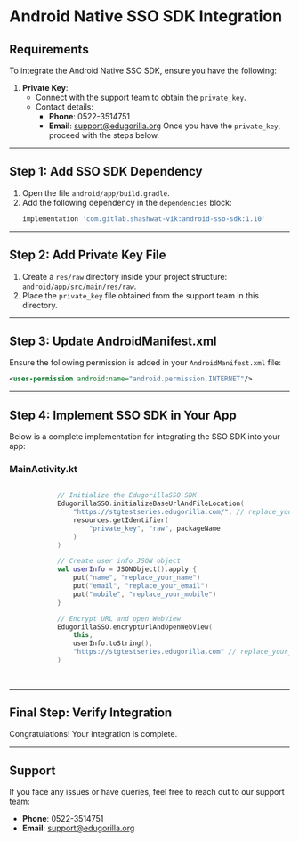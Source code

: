 # Android Native SSO SDK Integration

## Requirements

To integrate the Android Native SSO SDK, ensure you have the following:

1. **Private Key**:
   - Connect with the support team to obtain the `private_key`.
   - Contact details:
     - **Phone**: 0522-3514751
     - **Email**: [support@edugorilla.org](mailto\:support@edugorilla.org)
       Once you have the `private_key`, proceed with the steps below.

---

## Step 1: Add SSO SDK Dependency

1. Open the file `android/app/build.gradle`.
2. Add the following dependency in the `dependencies` block:
   ```groovy
   implementation 'com.gitlab.shashwat-vik:android-sso-sdk:1.10'
   ```

---

## Step 2: Add Private Key File

1. Create a `res/raw` directory inside your project structure: `android/app/src/main/res/raw`.
2. Place the `private_key` file obtained from the support team in this directory.

---

## Step 3: Update AndroidManifest.xml

Ensure the following permission is added in your `AndroidManifest.xml` file:

```xml
<uses-permission android:name="android.permission.INTERNET"/>
```

---

## Step 4: Implement SSO SDK in Your App

Below is a complete implementation for integrating the SSO SDK into your app:

### MainActivity.kt

```kotlin

            // Initialize the EdugorillaSSO SDK
            EdugorillaSSO.initializeBaseUrlAndFileLocation(
                "https://stgtestseries.edugorilla.com/", // replace_your_base_url
                resources.getIdentifier(
                    "private_key", "raw", packageName
                )
            )

            // Create user info JSON object
            val userInfo = JSONObject().apply {
                put("name", "replace_your_name")
                put("email", "replace_your_email")
                put("mobile", "replace_your_mobile")
            }

            // Encrypt URL and open WebView
            EdugorillaSSO.encryptUrlAndOpenWebView(
                this,
                userInfo.toString(),
                "https://stgtestseries.edugorilla.com" // replace_your_redirect_url
            )
        
    
```

---

## Final Step: Verify Integration

Congratulations! Your integration is complete.

---

## Support

If you face any issues or have queries, feel free to reach out to our support team:

- **Phone**: 0522-3514751
- **Email**: [support@edugorilla.org](mailto\:support@edugorilla.org)

